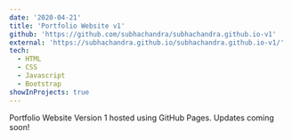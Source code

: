 ```yaml
---
date: '2020-04-21'
title: 'Portfolio Website v1'
github: 'https://github.com/subhachandra/subhachandra.github.io-v1'
external: 'https://subhachandra.github.io/subhachandra.github.io-v1/'
tech:
  - HTML
  - CSS
  - Javascript
  - Bootstrap
showInProjects: true
---
```


Portfolio Website Version 1 hosted using GitHub Pages. Updates coming soon!
